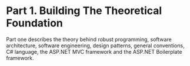 # Part 1. Building The Theoretical Foundation

  Part one describes the theory behind robust programming, software architecture, software engineering, design patterns, general conventions, C# language, the ASP.NET MVC framework and the ASP.NET Boilerplate framework.